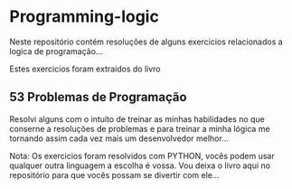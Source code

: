 # Programming-logic
Neste repositório contém resoluções de alguns exercicios relacionados a logica de programação...

Estes exercicios foram extraídos do livro 
## 53 Problemas de Programação

Resolvi alguns com o intuíto de treinar as minhas habilidades no que conserne a resoluções de problemas e para treinar a minha lógica me tornando assim cada vez mais um desenvolvedor melhor...

Nota: Os exercicios foram resolvidos com PYTHON, vocês podem usar qualquer outra linguagem a escolha é vossa. Vou deixa o livro aqui no repositório para que vocês possam se divertir com ele...

